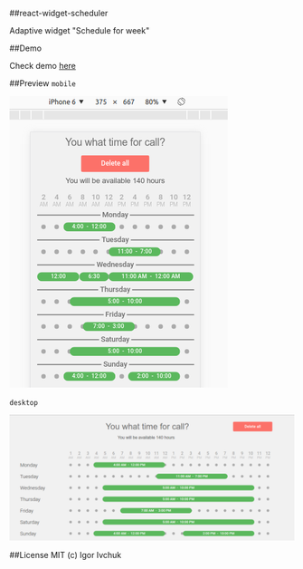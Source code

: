 ##react-widget-scheduler

Adaptive widget "Schedule for week" 

##Demo

Check demo <a href="https://kre1z0.github.io/table/" target='_blank'>here</a>


##Preview
`mobile `

<img src="./src/static/mobile.png" alt="mobile" />

`desktop`

<img src="./src/static/desctop.png" alt="mobile" />

##License
MIT (c) Igor Ivchuk